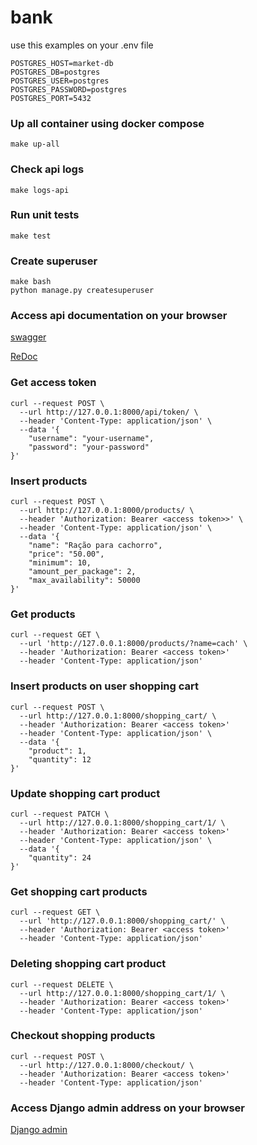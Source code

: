# bank

use this examples on your .env file
```
POSTGRES_HOST=market-db
POSTGRES_DB=postgres
POSTGRES_USER=postgres
POSTGRES_PASSWORD=postgres
POSTGRES_PORT=5432

```

### Up all container using docker compose
```
make up-all
```

### Check api logs
```
make logs-api
```

### Run unit tests
```
make test
```

### Create superuser
```
make bash
python manage.py createsuperuser
```

### Access api documentation on your browser
[swagger](http://127.0.0.1:8000/docs/)

[ReDoc](http://127.0.0.1:8000/redoc/)

### Get access token
```
curl --request POST \
  --url http://127.0.0.1:8000/api/token/ \
  --header 'Content-Type: application/json' \
  --data '{
	"username": "your-username",
	"password": "your-password"
}'
```

### Insert products
```
curl --request POST \
  --url http://127.0.0.1:8000/products/ \
  --header 'Authorization: Bearer <access token>>' \
  --header 'Content-Type: application/json' \
  --data '{
	"name": "Ração para cachorro",
	"price": "50.00",
	"minimum": 10,
	"amount_per_package": 2,
	"max_availability": 50000
}'
```

### Get products
```
curl --request GET \
  --url 'http://127.0.0.1:8000/products/?name=cach' \
  --header 'Authorization: Bearer <access token>'
  --header 'Content-Type: application/json'
```


### Insert products on user shopping cart
```
curl --request POST \
  --url http://127.0.0.1:8000/shopping_cart/ \
  --header 'Authorization: Bearer <access token>'
  --header 'Content-Type: application/json' \
  --data '{
	"product": 1,
	"quantity": 12
}'
```

### Update shopping cart product
```
curl --request PATCH \
  --url http://127.0.0.1:8000/shopping_cart/1/ \
  --header 'Authorization: Bearer <access token>'
  --header 'Content-Type: application/json' \
  --data '{
	"quantity": 24
}'
```

### Get shopping cart products
```
curl --request GET \
  --url 'http://127.0.0.1:8000/shopping_cart/' \
  --header 'Authorization: Bearer <access token>'
  --header 'Content-Type: application/json'
```

### Deleting shopping cart product
```
curl --request DELETE \
  --url http://127.0.0.1:8000/shopping_cart/1/ \
  --header 'Authorization: Bearer <access token>'
  --header 'Content-Type: application/json'
```


### Checkout shopping products
```
curl --request POST \
  --url http://127.0.0.1:8000/checkout/ \
  --header 'Authorization: Bearer <access token>'
  --header 'Content-Type: application/json'
```


### Access Django admin address on your browser
[Django admin](http://127.0.0.1:8000/admin/)
